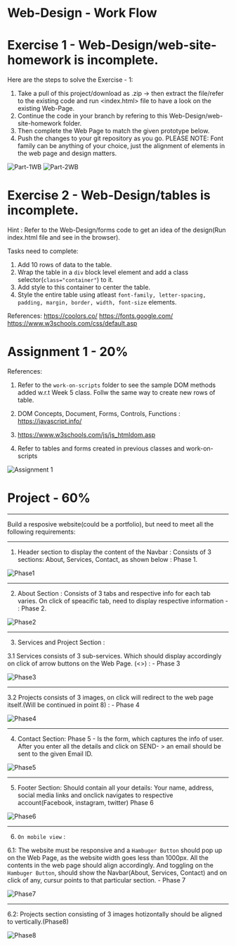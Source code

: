# Web-Design - Work Flow

# Exercise 1 - Web-Design/web-site-homework is incomplete. 

Here are the steps to solve the Exercise - 1:
1. Take a pull of this project/download as .zip -> then extract the file/refer to the existing code and run <index.html> file to have a look on the existing Web-Page. 
2. Continue the code in your branch by refering to this Web-Design/web-site-homework folder.
3. Then complete the Web Page to match the given prototype below.
4. Push the changes to your git repository as you go.
PLEASE NOTE: Font family can be anything of your choice, just the alignment of elements in the web page and design matters.

![Part-1WB](https://user-images.githubusercontent.com/47200942/156081124-17503190-7981-4f8a-93e7-3fcca2ebb218.png)
![Part-2WB](https://user-images.githubusercontent.com/47200942/156081133-c7ee81fa-ec7a-4499-b0c3-71bb7814715a.png)

# Exercise 2 - Web-Design/tables is incomplete. 

Hint : Refer to the Web-Design/forms code to get an idea of the design(Run index.html file and see in the browser).

Tasks need to complete: 
1. Add 10 rows of data to the table.
2. Wrap the table in a `div` block level element and add a class selector(`class="container"`) to it.
3. Add style to this container to center the table.
4. Style the entire table using atleast `font-family, letter-spacing, padding, margin, border, width, font-size` elements.

References: https://coolors.co/
https://fonts.google.com/
https://www.w3schools.com/css/default.asp


# Assignment 1 - 20% 

References: 
1. Refer to the `work-on-scripts` folder to see the sample DOM methods added w.r.t Week 5 class. Follw the same way to create new rows of table.

2.  DOM Concepts, Document, Forms, Controls, Functions : https://javascript.info/ 

3. https://www.w3schools.com/js/js_htmldom.asp

4. Refer to tables and forms created in previous classes and work-on-scripts 


 ![Assignment 1](https://user-images.githubusercontent.com/47200942/158083354-30f863ee-f9f5-4b1f-ac2c-5bb1057904dd.png)

# Project - 60% 
-----------------------------------------------------------------------------------------------------------------------------------------------------------------------
Build a resposive website(could be a portfolio), but need to meet all the following requirements:

-----------------------------------------------------------------------------------------------------------------------------------------------------------------------

1. Header section to display the content of the Navbar : Consists of 3 sections: About, Services, Contact, as shown below : Phase 1. 

![Phase1](https://user-images.githubusercontent.com/47200942/160257671-503d18ef-025f-4c6b-9570-da4d0fdbdf97.jpg)

-----------------------------------------------------------------------------------------------------------------------------------------------------------------------
2. About Section : Consists of 3 tabs and respective info for each tab varies. On click of speacific tab, need to display respective information - : Phase 2. 

![Phase2](https://user-images.githubusercontent.com/47200942/160257842-bd1984c9-2502-4609-8619-26553635a45d.jpg)

-----------------------------------------------------------------------------------------------------------------------------------------------------------------------

3. Services and Project Section : 

3.1 Services consists of 3 sub-services. Which should display accordingly on click of arrow buttons on the Web Page. (<>) : - Phase 3

![Phase3](https://user-images.githubusercontent.com/47200942/160257715-9d4b0b61-74d4-478c-a59c-8bb156fe6cb0.jpg)

-----------------------------------------------------------------------------------------------------------------------------------------------------------------------
3.2  Projects consists of 3 images, on click will redirect to the web page itself.(Will be continued in point 8) : - Phase 4

![Phase4](https://user-images.githubusercontent.com/47200942/160257835-13f888ab-2e91-4ef1-b8cb-462b2c10acf4.jpg)

-----------------------------------------------------------------------------------------------------------------------------------------------------------------------
4. Contact Section: Phase 5 -  Is the form, which captures the info of user. 
After you enter all the details and click on SEND- > an email should be sent to the given Email ID.

![Phase5](https://user-images.githubusercontent.com/47200942/160257828-6362aea9-9988-4f64-9fb7-6b00d060e92d.jpg)

-----------------------------------------------------------------------------------------------------------------------------------------------------------------------
5. Footer Section: Should contain all your details: Your name, address, social media links and onclick navigates to respective account(Facebook, instagram, twitter) Phase 6

![Phase6](https://user-images.githubusercontent.com/47200942/160257857-d6239506-07e2-4e1c-8841-983e4a867023.jpg)

-----------------------------------------------------------------------------------------------------------------------------------------------------------------------
6. `On mobile view` : 

6.1: The website must be responsive and a `Hambuger Button` should pop up on the Web Page, as the website width goes less than 1000px. All the contents in the web page should align accordingly. And toggling on the `Hambuger Button`, should show the Navbar(About, Services, Contact) and on click of any, cursur points to that particular section. - Phase 7

![Phase7](https://user-images.githubusercontent.com/47200942/160257738-aafc2bbf-a863-466d-8e58-d96ada8ab576.jpg)

-----------------------------------------------------------------------------------------------------------------------------------------------------------------------
6.2: Projects section consisting of 3 images hotizontally should be aligned to vertically.(Phase8)

![Phase8](https://user-images.githubusercontent.com/47200942/160257773-3c2dcc2a-6522-419c-ac89-5acfc0950e0d.jpg)
